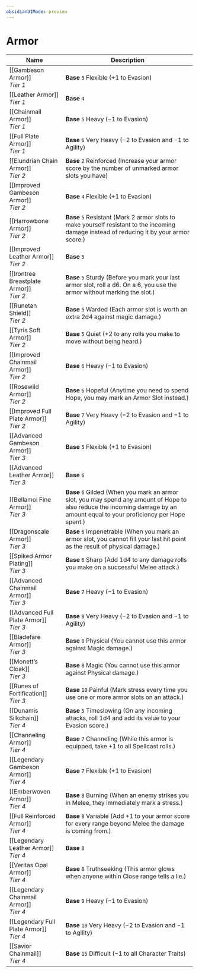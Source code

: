 ```yaml
---
obsidianUIMode: preview
---
```

# Armor

| Name | Description |
|--|--|
| [[Gambeson Armor]]<br>*Tier 1* | **Base** `3` Flexible (+1 to Evasion) |
| [[Leather Armor]]<br>*Tier 1* | **Base** `4`  |
| [[Chainmail Armor]]<br>*Tier 1* | **Base** `5` Heavy (−1 to Evasion) |
| [[Full Plate Armor]]<br>*Tier 1* | **Base** `6` Very Heavy (−2 to Evasion and −1 to Agility) |
| [[Elundrian Chain Armor]]<br>*Tier 2* | **Base** `2` Reinforced (Increase your armor score by the number of unmarked armor slots you have) |
| [[Improved Gambeson Armor]]<br>*Tier 2* | **Base** `4` Flexible (+1 to Evasion) |
| [[Harrowbone Armor]]<br>*Tier 2* | **Base** `5` Resistant (Mark 2 armor slots to make yourself resistant to the incoming damage instead of reducing it by your armor score.) |
| [[Improved Leather Armor]]<br>*Tier 2* | **Base** `5`  |
| [[Irontree Breastplate Armor]]<br>*Tier 2* | **Base** `5` Sturdy (Before you mark your last armor slot, roll a d6. On a 6, you use the armor without marking the slot.) |
| [[Runetan Shield]]<br>*Tier 2* | **Base** `5` Warded (Each armor slot is worth an extra 2d4 against magic damage.) |
| [[Tyris Soft Armor]]<br>*Tier 2* | **Base** `5` Quiet (+2 to any rolls you make to move without being heard.) |
| [[Improved Chainmail Armor]]<br>*Tier 2* | **Base** `6` Heavy (−1 to Evasion) |
| [[Rosewild Armor]]<br>*Tier 2* | **Base** `6` Hopeful (Anytime you need to spend Hope, you may mark an Armor Slot instead.) |
| [[Improved Full Plate Armor]]<br>*Tier 2* | **Base** `7` Very Heavy (−2 to Evasion and −1 to Agility) |
| [[Advanced Gambeson Armor]]<br>*Tier 3* | **Base** `5` Flexible (+1 to Evasion) |
| [[Advanced Leather Armor]]<br>*Tier 3* | **Base** `6`  |
| [[Bellamoi Fine Armor]]<br>*Tier 3* | **Base** `6` Gilded (When you mark an armor slot, you may spend any amount of Hope to also reduce the incoming damage by an amount equal to your proficiency per Hope spent.) |
| [[Dragonscale Armor]]<br>*Tier 3* | **Base** `6` Impenetrable (When you mark an armor slot, you cannot fill your last hit point as the result of physical damage.) |
| [[Spiked Armor Plating]]<br>*Tier 3* | **Base** `6` Sharp (Add 1d4 to any damage rolls you make on a successful Melee attack.) |
| [[Advanced Chainmail Armor]]<br>*Tier 3* | **Base** `7` Heavy (−1 to Evasion) |
| [[Advanced Full Plate Armor]]<br>*Tier 3* | **Base** `8` Very Heavy (−2 to Evasion and −1 to Agility) |
| [[Bladefare Armor]]<br>*Tier 3* | **Base** `8` Physical (You cannot use this armor against Magic damage.) |
| [[Monett’s Cloak]]<br>*Tier 3* | **Base** `8` Magic (You cannot use this armor against Physical damage.) |
| [[Runes of Fortification]]<br>*Tier 3* | **Base** `10` Painful (Mark stress every time you use one or more armor slots on an attack.) |
| [[Dunamis Silkchain]]<br>*Tier 4* | **Base** `5` Timeslowing (On any incoming attacks, roll 1d4 and add its value to your Evasion score.) |
| [[Channeling Armor]]<br>*Tier 4* | **Base** `7` Channeling (While this armor is equipped, take +1 to all Spellcast rolls.) |
| [[Legendary Gambeson Armor]]<br>*Tier 4* | **Base** `7` Flexible (+1 to Evasion) |
| [[Emberwoven Armor]]<br>*Tier 4* | **Base** `8` Burning (When an enemy strikes you in Melee, they immediately mark a stress.) |
| [[Full Reinforced Armor]]<br>*Tier 4* | **Base** `8` Variable (Add +1 to your armor score for every range beyond Melee the damage is coming from.) |
| [[Legendary Leather Armor]]<br>*Tier 4* | **Base** `8`  |
| [[Veritas Opal Armor]]<br>*Tier 4* | **Base** `8` Truthseeking (This armor glows when anyone within Close range tells a lie.) |
| [[Legendary Chainmail Armor]]<br>*Tier 4* | **Base** `9` Heavy (−1 to Evasion) |
| [[Legendary Full Plate Armor]]<br>*Tier 4* | **Base** `10` Very Heavy (−2 to Evasion and −1 to Agility) |
| [[Savior Chainmail]]<br>*Tier 4* | **Base** `15` Difficult (−1 to all Character Traits) |
